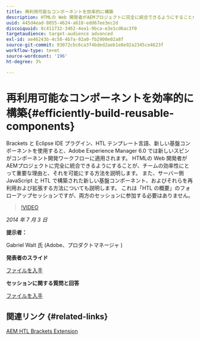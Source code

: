 ```yaml
---
title: 再利用可能なコンポーネントを効率的に構築
description: HTMLの Web 開発者がAEMプロジェクトに完全に統合できるようにすることが、チームの効率性にとって重要な理由と、それを可能にする方法を説明します。 また、サーバー側 JavaScript と HTL で構築された新しい基盤コンポーネント、およびそれらを再利用および拡張する方法についても説明します。
uuid: 445d4ead-8055-4624-a618-edd67ee3ec2d
discoiquuid: 8c411732-3462-4ea1-9bca-e3e1cd6ac3f0
targetaudience: target-audience advanced
exl-id: ae46243b-4c58-4b7a-92a0-fb2900e02a8f
source-git-commit: 93072cbc6ca3f4bded2aeb1e8e92a2345ce4623f
workflow-type: tm+mt
source-wordcount: '196'
ht-degree: 3%

---
```


# 再利用可能なコンポーネントを効率的に構築{#efficiently-build-reusable-components}

Brackets と Eclipse IDE プラグイン、HTL テンプレート言語、新しい基盤コンポーネントを使用すると、Adobe Experience Manager 6.0 では新しいスピンがコンポーネント開発ワークフローに適用されます。 HTMLの Web 開発者がAEMプロジェクトに完全に統合できるようにすることが、チームの効率性にとって重要な理由と、それを可能にする方法を説明します。 また、サーバー側 JavaScript と HTL で構築された新しい基盤コンポーネント、およびそれらを再利用および拡張する方法についても説明します。 これは「HTL の概要」のフォローアップセッションですが、両方のセッションに参加する必要はありません。

>[!VIDEO](https://video.tv.adobe.com/v/19503/?quality=9)

*2014 年 7 月 3 日*

**提示者：**

Gabriel Walt 氏 (Adobe、プロダクトマネージャ )

**発表者のスライド**

[ファイルを入手](assets/efficiently-build-reusable-components.pdf)

**セッションに関する質問と回答**

[ファイルを入手](assets/efficiently-build-reusable-components-q-a.pdf)

## 関連リンク {#related-links}

[AEM HTL Brackets Extension](https://github.com/Adobe-Marketing-Cloud/aem-brackets-extension#AEM6#BeautifulMarkup)

<!--
[Get back to the Overview](https://helpx.adobe.com/experience-manager/kt/eseminars/gems/aem-index.html)
-->
